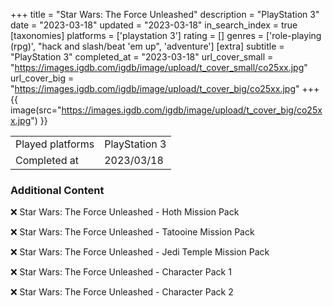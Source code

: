 +++
title = "Star Wars: The Force Unleashed"
description = "PlayStation 3"
date = "2023-03-18"
updated = "2023-03-18"
in_search_index = true
[taxonomies]
platforms = ['playstation 3']
rating = []
genres = ['role-playing (rpg)', "hack and slash/beat 'em up", 'adventure']
[extra]
subtitle = "PlayStation 3"
completed_at = "2023-03-18"
url_cover_small = "https://images.igdb.com/igdb/image/upload/t_cover_small/co25xx.jpg"
url_cover_big = "https://images.igdb.com/igdb/image/upload/t_cover_big/co25xx.jpg"
+++
{{ image(src="https://images.igdb.com/igdb/image/upload/t_cover_big/co25xx.jpg") }}

|              |            |
| ------------ | ---------- |
| Played platforms    | PlayStation 3 |
| Completed at | 2023/03/18 |



### Additional Content


❌ Star Wars: The Force Unleashed - Hoth Mission Pack

❌ Star Wars: The Force Unleashed - Tatooine Mission Pack

❌ Star Wars: The Force Unleashed - Jedi Temple Mission Pack

❌ Star Wars: The Force Unleashed - Character Pack 1

❌ Star Wars: The Force Unleashed - Character Pack 2
